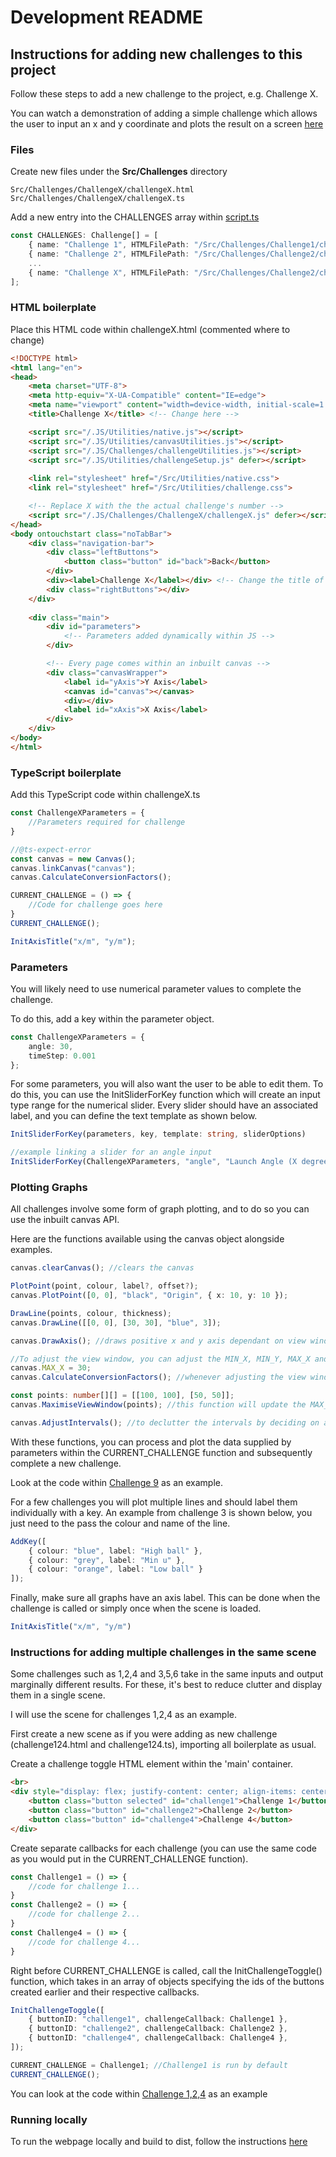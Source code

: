 # Development README

## Instructions for adding new challenges to this project

Follow these steps to add a new challenge to the project, e.g. Challenge X.

You can watch a demonstration of adding a simple challenge which allows the user to input an x and y coordinate and plots the result on a screen [here](https://youtu.be/3Zx_rxW8xsA)

### Files

Create new files under the **Src/Challenges** directory
```
Src/Challenges/ChallengeX/challengeX.html
Src/Challenges/ChallengeX/challengeX.ts
```

Add a new entry into the CHALLENGES array within [script.ts](Src/script.ts)
```typescript
const CHALLENGES: Challenge[] = [
    { name: "Challenge 1", HTMLFilePath: "/Src/Challenges/Challenge1/challenge1.html" },
    { name: "Challenge 2", HTMLFilePath: "/Src/Challenges/Challenge2/challenge2.html" },
    ...
    { name: "Challenge X", HTMLFilePath: "/Src/Challenges/Challenge2/challengeX.html" }
];
```

### HTML boilerplate

Place this HTML code within challengeX.html (commented where to change)
``` html
<!DOCTYPE html>
<html lang="en">
<head>
    <meta charset="UTF-8">
    <meta http-equiv="X-UA-Compatible" content="IE=edge">
    <meta name="viewport" content="width=device-width, initial-scale=1.0">
    <title>Challenge X</title> <!-- Change here -->

    <script src="/.JS/Utilities/native.js"></script>
    <script src="/.JS/Utilities/canvasUtilities.js"></script>
    <script src="/.JS/Challenges/challengeUtilities.js"></script>
    <script src="/.JS/Utilities/challengeSetup.js" defer></script>
    
    <link rel="stylesheet" href="/Src/Utilities/native.css">
    <link rel="stylesheet" href="/Src/Utilities/challenge.css">

    <!-- Replace X with the the actual challenge's number -->
    <script src="/.JS/Challenges/ChallengeX/challengeX.js" defer></script>
</head>
<body ontouchstart class="noTabBar">
    <div class="navigation-bar">
        <div class="leftButtons">
            <button class="button" id="back">Back</button>
        </div>
        <div><label>Challenge X</label></div> <!-- Change the title of the page -->
        <div class="rightButtons"></div>
    </div>
    
    <div class="main">
        <div id="parameters">
            <!-- Parameters added dynamically within JS -->
        </div>

        <!-- Every page comes within an inbuilt canvas -->
        <div class="canvasWrapper">
            <label id="yAxis">Y Axis</label>
            <canvas id="canvas"></canvas>
            <div></div>
            <label id="xAxis">X Axis</label>
        </div>
    </div>
</body>
</html>
```

### TypeScript boilerplate

Add this TypeScript code within challengeX.ts
```typescript
const ChallengeXParameters = {
    //Parameters required for challenge
}

//@ts-expect-error
const canvas = new Canvas();
canvas.linkCanvas("canvas");
canvas.CalculateConversionFactors();

CURRENT_CHALLENGE = () => {
    //Code for challenge goes here
}
CURRENT_CHALLENGE();

InitAxisTitle("x/m", "y/m");
```

### Parameters

You will likely need to use numerical parameter values to complete the challenge.

To do this, add a key within the parameter object.
```typescript
const ChallengeXParameters = {
    angle: 30,
    timeStep: 0.001
};
```

For some parameters, you will also want the user to be able to edit them. To do this, you can use the InitSliderForKey function which will create an input type range for the numerical slider.
Every slider should have an associated label, and you can define the text template as shown below.
```typescript
InitSliderForKey(parameters, key, template: string, sliderOptions)

//example linking a slider for an angle input
InitSliderForKey(ChallengeXParameters, "angle", "Launch Angle (X degrees)", { min: 0, max: 90, step: 1 });
```

### Plotting Graphs

All challenges involve some form of graph plotting, and to do so you can use the inbuilt canvas API.
 
Here are the functions available using the canvas object alongside examples.
```typescript
canvas.clearCanvas(); //clears the canvas

PlotPoint(point, colour, label?, offset?);
canvas.PlotPoint([0, 0], "black", "Origin", { x: 10, y: 10 });

DrawLine(points, colour, thickness);
canvas.DrawLine([[0, 0], [30, 30], "blue", 3]);

canvas.DrawAxis(); //draws positive x and y axis dependant on view window

//To adjust the view window, you can adjust the MIN_X, MIN_Y, MAX_X and MAX_Y attributes of the canvas
canvas.MAX_X = 30;
canvas.CalculateConversionFactors(); //whenever adjusting the view window, you need to call this method to re-calculate the conversion factors used when displaying points

const points: number[][] = [[100, 100], [50, 50]];
canvas.MaximiseViewWindow(points); //this function will update the MAX_X and MAX_Y attributes on the canvas to include all the points passed. Will also call CalculateConversionfactors within it.

canvas.AdjustIntervals(); //to declutter the intervals by deciding on a good step size
```

With these functions, you can process and plot the data supplied by parameters within the CURRENT_CHALLENGE function and subsequently complete a new challenge.

Look at the code within [Challenge 9](Src/Challenges/Challenge9) as an example.

For a few challenges you will plot multiple lines and should label them individually with a key. An example from challenge 3 is shown below, you just need to the pass the colour and name of the line.
```typescript
AddKey([
    { colour: "blue", label: "High ball" },
    { colour: "grey", label: "Min u" },
    { colour: "orange", label: "Low ball" }
]);
```

Finally, make sure all graphs have an axis label. This can be done when the challenge is called or simply once when the scene is loaded.
```typescript
InitAxisTitle("x/m", "y/m")
```


### Instructions for adding multiple challenges in the same scene
Some challenges such as 1,2,4 and 3,5,6 take in the same inputs and output marginally different results. For these, it's best to reduce clutter and display them in a single scene.

I will use the scene for challenges 1,2,4 as an example.

First create a new scene as if you were adding as new challenge (challenge124.html and challenge124.ts), importing all boilerplate as usual.

Create a challenge toggle HTML element within the 'main' container.
```html
<br>
<div style="display: flex; justify-content: center; align-items: center; gap: 10px;">
    <button class="button selected" id="challenge1">Challenge 1</button>
    <button class="button" id="challenge2">Challenge 2</button>
    <button class="button" id="challenge4">Challenge 4</button>
</div>
```

Create separate callbacks for each challenge (you can use the same code as you would put in the CURRENT_CHALLENGE function).
```typescript
const Challenge1 = () => {
    //code for challenge 1...
}
const Challenge2 = () => {
    //code for challenge 2...
}
const Challenge4 = () => {
    //code for challenge 4...
}
```

Right before CURRENT_CHALLENGE is called, call the InitChallengeToggle() function, which takes in an array of objects specifying the ids of the buttons created earlier and their respective callbacks.
```typescript
InitChallengeToggle([
    { buttonID: "challenge1", challengeCallback: Challenge1 },
    { buttonID: "challenge2", challengeCallback: Challenge2 },
    { buttonID: "challenge4", challengeCallback: Challenge4 },
]);

CURRENT_CHALLENGE = Challenge1; //Challenge1 is run by default
CURRENT_CHALLENGE();
```

You can look at the code within [Challenge 1,2,4](Src/Challenges/Challenge124) as an example

### Running locally
To run the webpage locally and build to dist, follow the instructions [here](https://github.com/AryaaSk/Vanilla-Template)